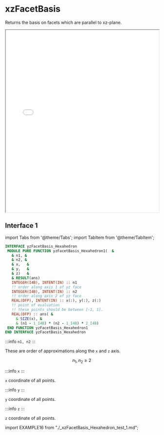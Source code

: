 # xzFacetBasis

Returns the basis on facets which are parallel to xz-plane.

<iframe src="/elements/hexahedron/xzFacetBasis.html" height="600" width="100%" scrolling="no"></iframe>

## Interface 1

import Tabs from '@theme/Tabs';
import TabItem from '@theme/TabItem';

<Tabs>
<TabItem value="interface" label="܀ Interface" default>

 ```fortran
INTERFACE yzFacetBasis_Hexahedron
  MODULE PURE FUNCTION yzFacetBasis_Hexahedron1(  &
    & n1, &
    & n2, &
    & x,   &
    & y,   &
    & z)   &
    & RESULT(ans)
    INTEGER(I4B), INTENT(IN) :: n1
    !! order along axis 1 of yz face
    INTEGER(I4B), INTENT(IN) :: n2
    !! order along axis 2 of yz face
    REAL(DFP), INTENT(IN) :: x(:), y(:), z(:)
    !! point of evaluation
    !! these points should be between [-1, 1].
    REAL(DFP) :: ans( &
      & SIZE(x), &
      & (n1 - 1_I4B) * (n2 - 1_I4B) * 2_I4B)
  END FUNCTION yzFacetBasis_Hexahedron1
END INTERFACE yzFacetBasis_Hexahedron
```

:::info `n1, n2`
:::

These are order of approximations along the `x` and `z` axis.

$$
n_{1}, n_{2} \ge 2
$$

:::info `x`
:::

`x` coordinate of all points.

:::info `y`
:::

`y` coordinate of all points.

:::info `z`
:::

`z` coordinate of all points.

</TabItem>

<TabItem value="example" label="️܀ See example">

import EXAMPLE16 from "./_xzFacetBasis_Hexahedron_test_1.md";

<EXAMPLE16 />

</TabItem>

<TabItem value="close" label="↢ ">

</TabItem>
</Tabs>
